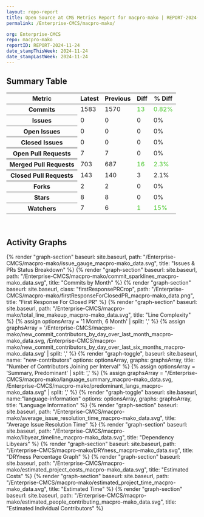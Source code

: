 ```yaml
---
layout: repo-report
title: Open Source at CMS Metrics Report for macpro-mako | REPORT-2024-11-24
permalink: /Enterprise-CMCS/macpro-mako/

org: Enterprise-CMCS
repo: macpro-mako
reportID: REPORT-2024-11-24
date_stampThisWeek: 2024-11-24
date_stampLastWeek: 2024-11-24
---
```

<div class="summary-table">
  <table class="usa-table usa-table--borderless">
    <h2> Summary Table </h2>
    <thead>
      <tr>
        <th scope="col">Metric</th>
        <th scope="col">Latest</th>
        <th scope="col">Previous</th>
        <th scope="col">Diff</th>
        <th scope="col">% Diff</th>
      </tr>
    </thead>
    <tbody>
      <tr>
        <th scope="row">Commits</th>
        <td>1583</td>
        <td>1570</td>
        <td style="color: #45c527" >13</td>
        <td style="color: #45c527" >0.82%</td>
      </tr>
      <tr>
        <th scope="row">Issues</th>
        <td>0</td>
        <td>0</td>
        <td style="" >0</td>
        <td style="" >0%</td>
      </tr>
      <tr>
        <th scope="row">Open Issues</th>
        <td>0</td>
        <td>0</td>
        <td style="" >0</td>
        <td style="" >0%</td>
      </tr>
      <tr>
        <th scope="row">Closed Issues</th>
        <td>0</td>
        <td>0</td>
        <td style="" >0</td>
        <td style="" >0%</td>
      </tr>
      <tr>
        <th scope="row">Open Pull Requests</th>
        <td>7</td>
        <td>7</td>
        <td style="" >0</td>
        <td style="" >0%</td>
      </tr>
      <tr>
        <th scope="row">Merged Pull Requests</th>
        <td>703</td>
        <td>687</td>
        <td style="color: #45c527" >16</td>
        <td style="color: #45c527" >2.3%</td>
      </tr>
      <tr>
        <th scope="row">Closed Pull Requests</th>
        <td>143</td>
        <td>140</td>
        <td style="" >3</td>
        <td style="" >2.1%</td>
      </tr>
      <tr>
        <th scope="row">Forks</th>
        <td>2</td>
        <td>2</td>
        <td style="" >0</td>
        <td style="" >0%</td>
      </tr>
      <tr>
        <th scope="row">Stars</th>
        <td>8</td>
        <td>8</td>
        <td style="" >0</td>
        <td style="" >0%</td>
      </tr>
      <tr>
        <th scope="row">Watchers</th>
        <td>7</td>
        <td>6</td>
        <td style="color: #45c527" >1</td>
        <td style="color: #45c527" >15%</td>
      </tr>
    </tbody>
  </table>
</div>
<div class="graph-container">
  <br>
  <h2>Activity Graphs</h2>
  <div class="all-graphs">
    <!--- Issues/PRs Status Breakdown Graph -->
    {% render "graph-section"  baseurl: site.baseurl, path: "/Enterprise-CMCS/macpro-mako/issue_gauge_macpro-mako_data.svg", title: "Issues & PRs Status Breakdown" %}
    <!--- Contributor Activity Line Graph -->
    {% render "graph-section" baseurl: site.baseurl, path: "/Enterprise-CMCS/macpro-mako/commit_sparklines_macpro-mako_data.svg", title: "Commits by Month" %}
    <!--- First Response For Closed PR Scatterplot -->
    {% render "graph-section" baseurl: site.baseurl, class: "firstResponsePRCrop", path: "/Enterprise-CMCS/macpro-mako/firstResponseForClosedPR_macpro-mako_data.png", title: "First Response For Closed PR" %}
    <!--- Line Complexity Graphs -->
    {% render "graph-section" baseurl: site.baseurl, path: "/Enterprise-CMCS/macpro-mako/total_line_makeup_macpro-mako_data.svg", title: "Line Complexity" %}
    <!--- New Commit Contributors by Day over Last Month and Last 6 Months -->
      {% assign optionsArray = '1 Month, 6 Month' | split: ',' %}
      {% assign graphsArray = '/Enterprise-CMCS/macpro-mako/new_commit_contributors_by_day_over_last_month_macpro-mako_data.svg, /Enterprise-CMCS/macpro-mako/new_commit_contributors_by_day_over_last_six_months_macpro-mako_data.svg' | split: ',' %}
      {% render "graph-toggle", baseurl: site.baseurl, name: "new-contributors" options: optionsArray, graphs: graphsArray, title: "Number of Contributors Joining per Interval" %}
    <!-- Languages Graphs - Summary + Predominant -->
    {% assign optionsArray = 'Summary, Predominant' | split: ',' %}
    {% assign graphsArray = "/Enterprise-CMCS/macpro-mako/language_summary_macpro-mako_data.svg, /Enterprise-CMCS/macpro-mako/predominant_langs_macpro-mako_data.svg" | split: ',' %}
    {% render "graph-toggle" baseurl: site.baseurl, name:"language-information" options: optionsArray, graphs: graphsArray, title: "Language Information" %}
    <!-- Average Issue Resolution Time -->
    {% render "graph-section" baseurl: site.baseurl, path: "/Enterprise-CMCS/macpro-mako/average_issue_resolution_time_macpro-mako_data.svg", title: "Average Issue Resolution Time" %}
    <!-- Libyear Timeline Graph -->
    {% render "graph-section" baseurl: site.baseurl, path: "/Enterprise-CMCS/macpro-mako/libyear_timeline_macpro-mako_data.svg", title: "Dependency Libyears" %}
    <!-- DRYness Percentages Graph -->
    {% render "graph-section" baseurl: site.baseurl, path: "/Enterprise-CMCS/macpro-mako/DRYness_macpro-mako_data.svg", title: "DRYness Percentage Graph" %}
    <!-- Cost Estimate Chart -->
    {% render "graph-section" baseurl: site.baseurl, path: "/Enterprise-CMCS/macpro-mako/estimated_project_costs_macpro-mako_data.svg", title: "Estimated Costs" %}
     <!-- Time Estimate Chart -->
    {% render "graph-section" baseurl: site.baseurl, path: "/Enterprise-CMCS/macpro-mako/estimated_project_time_macpro-mako_data.svg", title: "Estimated Time" %}
    <!-- Contributor Estimate Chart -->
    {% render "graph-section" baseurl: site.baseurl, path: "/Enterprise-CMCS/macpro-mako/estimated_people_contributing_macpro-mako_data.svg", title: "Estimated Individual Contributors" %}
</div>